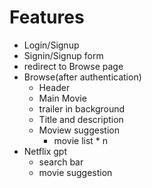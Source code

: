 # Features
- Login/Signup
 - Signin/Signup form
 - redirect to Browse page
- Browse(after authentication)
  - Header
  - Main Movie
   - trailer in background
   - Title and description
   - Moview suggestion
      - movie list * n
- Netflix gpt
  - search bar
   - movie suggestion       